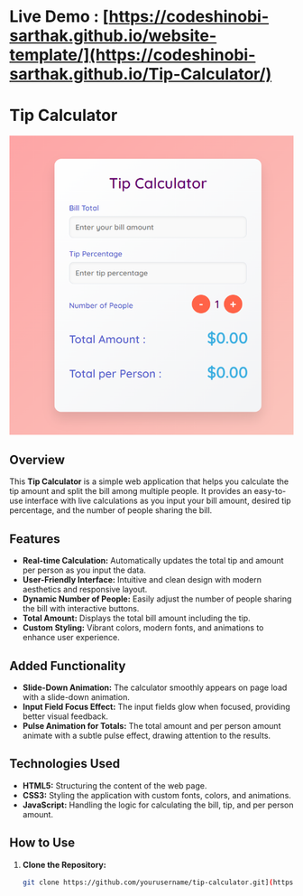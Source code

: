# Live Demo : [https://codeshinobi-sarthak.github.io/website-template/](https://codeshinobi-sarthak.github.io/Tip-Calculator/)

# Tip Calculator

![Tip Calculator](https://raw.githubusercontent.com/codeShinobi-sarthak/tip-calculator/main/Screenshot%202024-08-24%20091602.png)

## Overview

This **Tip Calculator** is a simple web application that helps you calculate the tip amount and split the bill among multiple people. It provides an easy-to-use interface with live calculations as you input your bill amount, desired tip percentage, and the number of people sharing the bill.

## Features

- **Real-time Calculation:** Automatically updates the total tip and amount per person as you input the data.
- **User-Friendly Interface:** Intuitive and clean design with modern aesthetics and responsive layout.
- **Dynamic Number of People:** Easily adjust the number of people sharing the bill with interactive buttons.
- **Total Amount:** Displays the total bill amount including the tip.
- **Custom Styling:** Vibrant colors, modern fonts, and animations to enhance user experience.

## Added Functionality

- **Slide-Down Animation:** The calculator smoothly appears on page load with a slide-down animation.
- **Input Field Focus Effect:** The input fields glow when focused, providing better visual feedback.
- **Pulse Animation for Totals:** The total amount and per person amount animate with a subtle pulse effect, drawing attention to the results.

## Technologies Used

- **HTML5:** Structuring the content of the web page.
- **CSS3:** Styling the application with custom fonts, colors, and animations.
- **JavaScript:** Handling the logic for calculating the bill, tip, and per person amount.

## How to Use

1. **Clone the Repository:**

   ```bash
   git clone https://github.com/yourusername/tip-calculator.git](https://github.com/codeShinobi-sarthak/tip-calculator.git
